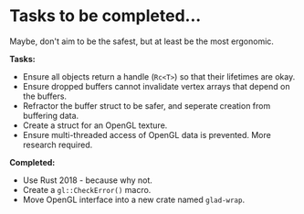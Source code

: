 # Tasks to be completed...

Maybe, don't aim to be the safest, but at least be the most ergonomic.

**Tasks:**

* Ensure all objects return a handle (`Rc<T>`) so that their lifetimes are okay.
* Ensure dropped buffers cannot invalidate vertex arrays that depend on the buffers.
* Refractor the buffer struct to be safer, and seperate creation from buffering data.
* Create a struct for an OpenGL texture.
* Ensure multi-threaded access of OpenGL data is prevented. More research required.


**Completed:**

* Use Rust 2018 -  because why not.
* Create a `gl::CheckError()` macro.
* Move OpenGL interface into a new crate named `glad-wrap`.